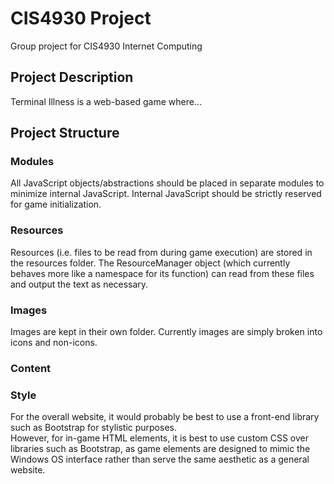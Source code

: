 # CIS4930 Project
Group project for CIS4930 Internet Computing  

## Project Description
Terminal Illness is a web-based game where...  

## Project Structure

### Modules
All JavaScript objects/abstractions should be placed in separate modules to minimize internal JavaScript. Internal JavaScript should be strictly reserved for game initialization.  

### Resources
Resources (i.e. files to be read from during game execution) are stored in the resources folder. The ResourceManager object (which currently behaves more like a namespace for its function) can read from these files and output the text as necessary.  

### Images
Images are kept in their own folder. Currently images are simply broken into icons and non-icons.  

### Content


### Style
For the overall website, it would probably be best to use a front-end library such as Bootstrap for stylistic purposes.  
However, for in-game HTML elements, it is best to use custom CSS over libraries such as Bootstrap, as game elements are designed to mimic the Windows OS interface rather than serve the same aesthetic as a general website.  
